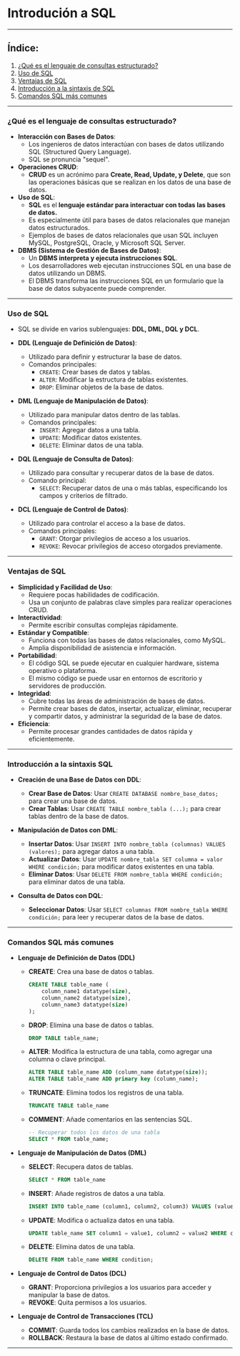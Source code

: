 # Introdución a SQL

---

## Índice: 

1. [¿Qué es el lenguaje de consultas estructurado?](#1)
2. [Uso de SQL](#2)
3. [Ventajas de SQL](#3)
4. [Introducción a la sintaxis de SQL](#4)
5. [Comandos SQL más comunes](#5)


---
<a id="1"></a>

### ¿Qué es el lenguaje de consultas estructurado?

- **Interacción con Bases de Datos**:
    - Los ingenieros de datos interactúan con bases de datos utilizando SQL (Structured Query Language).
    - SQL se pronuncia "sequel".
- **Operaciones CRUD**:
    - **CRUD** es un acrónimo para **Create, Read, Update, y Delete**, que son las operaciones básicas que se realizan en los datos de una base de datos.
- **Uso de SQL**:
    - **SQL** es el **lenguaje estándar para interactuar con todas las bases de datos.**
    - Es especialmente útil para bases de datos relacionales que manejan datos estructurados.
    - Ejemplos de bases de datos relacionales que usan SQL incluyen MySQL, PostgreSQL, Oracle, y Microsoft SQL Server.
- **DBMS (Sistema de Gestión de Bases de Datos)**:
    - Un **DBMS interpreta y ejecuta instrucciones SQL**.
    - Los desarrolladores web ejecutan instrucciones SQL en una base de datos utilizando un DBMS.
    - El DBMS transforma las instrucciones SQL en un formulario que la base de datos subyacente puede comprender.
    

---
<a id="2"></a>

### Uso de SQL

- SQL se divide en varios sublenguajes: **DDL, DML, DQL y DCL**.

- **DDL (Lenguaje de Definición de Datos)**:
    - Utilizado para definir y estructurar la base de datos.
    - Comandos principales:
        - `CREATE`: Crear bases de datos y tablas.
        - `ALTER`: Modificar la estructura de tablas existentes.
        - `DROP`: Eliminar objetos de la base de datos.
        
- **DML (Lenguaje de Manipulación de Datos)**:
    - Utilizado para manipular datos dentro de las tablas.
    - Comandos principales:
        - `INSERT`: Agregar datos a una tabla.
        - `UPDATE`: Modificar datos existentes.
        - `DELETE`: Eliminar datos de una tabla.
        
- **DQL (Lenguaje de Consulta de Datos)**:
    - Utilizado para consultar y recuperar datos de la base de datos.
    - Comando principal:
        - `SELECT`: Recuperar datos de una o más tablas, especificando los campos y criterios de filtrado.
        
- **DCL (Lenguaje de Control de Datos)**:
    - Utilizado para controlar el acceso a la base de datos.
    - Comandos principales:
        - `GRANT`: Otorgar privilegios de acceso a los usuarios.
        - `REVOKE`: Revocar privilegios de acceso otorgados previamente.
        

---
<a id="3"></a>

### Ventajas de SQL

- **Simplicidad y Facilidad de Uso**:
    - Requiere pocas habilidades de codificación.
    - Usa un conjunto de palabras clave simples para realizar operaciones CRUD.
- **Interactividad**:
    - Permite escribir consultas complejas rápidamente.
- **Estándar y Compatible**:
    - Funciona con todas las bases de datos relacionales, como MySQL.
    - Amplia disponibilidad de asistencia e información.
- **Portabilidad**:
    - El código SQL se puede ejecutar en cualquier hardware, sistema operativo o plataforma.
    - El mismo código se puede usar en entornos de escritorio y servidores de producción.
- **Integridad**:
    - Cubre todas las áreas de administración de bases de datos.
    - Permite crear bases de datos, insertar, actualizar, eliminar, recuperar y compartir datos, y administrar la seguridad de la base de datos.
- **Eficiencia**:
    - Permite procesar grandes cantidades de datos rápida y eficientemente.
    

---
<a id="4"></a>

### Introducción a la sintaxis SQL

- **Creación de una Base de Datos con DDL**:
    - **Crear Base de Datos**: Usar `CREATE DATABASE nombre_base_datos;` para crear una base de datos.
    - **Crear Tablas**: Usar `CREATE TABLE nombre_tabla (...);` para crear tablas dentro de la base de datos.
    
- **Manipulación de Datos con DML**:
    - **Insertar Datos**: Usar `INSERT INTO nombre_tabla (columnas) VALUES (valores);` para agregar datos a una tabla.
    - **Actualizar Datos**: Usar `UPDATE nombre_tabla SET columna = valor WHERE condición;` para modificar datos existentes en una tabla.
    - **Eliminar Datos**: Usar `DELETE FROM nombre_tabla WHERE condición;` para eliminar datos de una tabla.
    
- **Consulta de Datos con DQL**:
    - **Seleccionar Datos**: Usar `SELECT columnas FROM nombre_tabla WHERE condición;` para leer y recuperar datos de la base de datos.
    

---
<a id="5"></a>

### Comandos SQL más comunes

- **Lenguaje de Definición de Datos (DDL)**
    - **CREATE**: Crea una base de datos o tablas.
        
        ```sql
        CREATE TABLE table_name (
            column_name1 datatype(size),
            column_name2 datatype(size),
            column_name3 datatype(size)
        );
        ```
        
    - **DROP**: Elimina una base de datos o tablas.
        
        ```sql
        DROP TABLE table_name;
        ```
        
    - **ALTER**: Modifica la estructura de una tabla, como agregar una columna o clave principal.
        
        ```sql
        ALTER TABLE table_name ADD (column_name datatype(size));
        ALTER TABLE table_name ADD primary key (column_name);
        ```
        
    - **TRUNCATE**: Elimina todos los registros de una tabla.
        
        ```sql
        TRUNCATE TABLE table_name
        ```
        
    - **COMMENT**: Añade comentarios en las sentencias SQL.
        
        ```sql
        -- Recuperar todos los datos de una tabla
        SELECT * FROM table_name;
        ```
        

- **Lenguaje de Manipulación de Datos (DML)**
    - **SELECT**: Recupera datos de tablas.
        
        ```sql
        SELECT * FROM table_name
        ```
        
    - **INSERT**: Añade registros de datos a una tabla.
        
        ```sql
        INSERT INTO table_name (column1, column2, column3) VALUES (value1, value2, value3);
        ```
        
    - **UPDATE**: Modifica o actualiza datos en una tabla.
        
        ```sql
        UPDATE table_name SET column1 = value1, column2 = value2 WHERE condition;
        ```
        
    - **DELETE**: Elimina datos de una tabla.
        
        ```sql
        DELETE FROM table_name WHERE condition;
        ```
        

- **Lenguaje de Control de Datos (DCL)**
    - **GRANT**: Proporciona privilegios a los usuarios para acceder y manipular la base de datos.
    - **REVOKE**: Quita permisos a los usuarios.
    
- **Lenguaje de Control de Transacciones (TCL)**
    - **COMMIT**: Guarda todos los cambios realizados en la base de datos.
    - **ROLLBACK**: Restaura la base de datos al último estado confirmado.
    

---